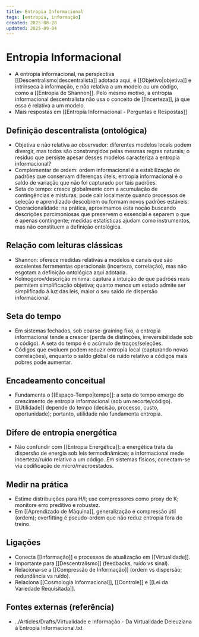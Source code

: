 ```yaml
---
title: Entropia Informacional
tags: [entropia, informação]
created: 2025-08-28
updated: 2025-09-04
---
```

# Entropia Informacional

- A entropia informacional, na perspectiva [[Descentralismo|descentralista]] adotada aqui, é [[Objetivo|objetiva]] e intrínseca à informação, e não relativa a um modelo ou um código, como a [[Entropia de Shannon]]. Pelo mesmo motivo, a entropia informacional descentralista não usa o conceito de [[Incerteza]], já que essa é relativa a um modelo.
- Mais respostas em [[Entropia Informacional - Perguntas e Respostas]]
## Definição descentralista (ontológica)
- Objetiva e não relativa ao observador: diferentes modelos locais podem divergir, mas todos são constrangidos pelas mesmas regras naturais; o resíduo que persiste apesar desses modelos caracteriza a entropia informacional?
- Complementar de ordem: ordem informacional é a estabilização de padrões que conservam diferenças úteis; entropia informacional é o saldo de variação que não foi capturado por tais padrões.
- Seta do tempo: cresce globalmente com a acumulação de contingências e misturas; pode cair localmente quando processos de seleção e aprendizado descobrem ou formam novos padrões estáveis.
- Operacionalidade: na prática, aproximamos esta noção buscando descrições parcimoniosas que preservem o essencial e separem o que é apenas contingente; medidas estatísticas ajudam como instrumentos, mas não constituem a definição ontológica.

## Relação com leituras clássicas
- Shannon: oferece medidas relativas a modelos e canais que são excelentes ferramentas operacionais (incerteza, correlação), mas não esgotam a definição ontológica aqui adotada.
- Kolmogorov/descrição mínima: captura a intuição de que padrões reais permitem simplificação objetiva; quanto menos um estado admite ser simplificado à luz das leis, maior o seu saldo de dispersão informacional.

## Seta do tempo
- Em sistemas fechados, sob coarse-graining fixo, a entropia informacional tende a crescer (perda de distinções, irreversibilidade sob o código). A seta do tempo é o acúmulo de traços/seleções.
- Códigos que evoluem podem reduzir entropia local (capturando novas correlações), enquanto o saldo global de ruído relativo a códigos mais pobres pode aumentar.

## Encadeamento conceitual
- Fundamenta o [[Espaço-Tempo|tempo]]: a seta do tempo emerge do crescimento de entropia informacional (sob um recorte/código).
- [[Utilidade]] depende do tempo (decisão, processo, custo, oportunidade); portanto, utilidade não fundamenta entropia.

## Difere de entropia energética
- Não confundir com [[Entropia Energética]]: a energética trata da dispersão de energia sob leis termodinâmicas; a informacional mede incerteza/ruído relativo a um código. Em sistemas físicos, conectam-se via codificação de micro/macroestados.

## Medir na prática
- Estime distribuições para H/I; use compressores como proxy de K; monitore erro preditivo e robustez.
- Em [[Aprendizado de Máquina]], generalização é compressão útil (ordem); overfitting é pseudo-ordem que não reduz entropia fora do treino.

## Ligações
- Conecta [[Informação]] e processos de atualização em [[Virtualidade]].
- Importante para [[Descentralismo]] (feedbacks, ruído vs sinal).
- Relaciona-se a [[Compressão de Informação]] (ordem vs dispersão; redundância vs ruído).
- Relaciona [[Cosmologia Informacional]], [[Controle]] e [[Lei da Variedade Requisitada]].

## Fontes externas (referência)
- ../Articles/Drafts/Virtualidade e Informação - Da Virtualidade Deleuziana à Entropia Informacional.txt
